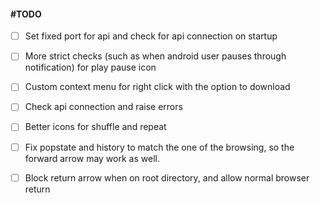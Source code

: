 #### #TODO

 - [ ] Set fixed port for api and check for api connection on startup

 - [ ] More strict checks (such as when android user pauses through notification) for play pause icon

 - [ ] Custom context menu for right click with the option to download

 - [ ] Check api connection and raise errors

 - [ ] Better icons for shuffle and repeat

 - [ ] Fix popstate and history to match the one of the browsing, so the forward arrow may work as well.
 - [ ] Block return arrow when on root directory, and allow normal browser return
